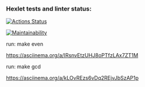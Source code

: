 ### Hexlet tests and linter status:
[![Actions Status](https://github.com/bombom70/php-project-lvl1/workflows/hexlet-check/badge.svg)](https://github.com/bombom70/php-project-lvl1/actions)

[![Maintainability](https://api.codeclimate.com/v1/badges/108a5575bdae8a469ee3/maintainability)](https://codeclimate.com/github/bombom70/php-project-lvl1/maintainability)

run:
    make even

https://asciinema.org/a/IRsnvEtzUHJ8oPTfzLAx7ZT1M

run:
    make gcd

https://asciinema.org/a/kLOvREzs6vDq2REjvJbSzAP1p